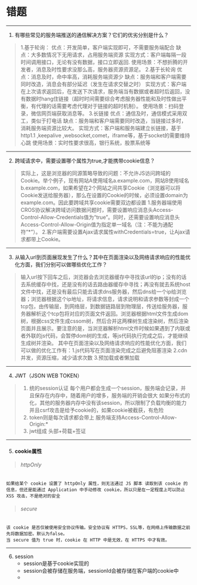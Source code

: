 # 错题 
---
1.  有哪些常见的服务端推送的通信解决方案？它们的优劣分别是什么？
>   1.基于轮询：
优点：开发简单，客户端实现即可，不需要服务端配合
缺点：大多数情况下无用请求，占用服务端资源
实现方式：客户端每隔一段时间调用接口，无论有没有数据，接口立即返回.
使用场景：不想折腾的开发者，消息及时性要求没那么高，服务器资源资源足。
2.基于长轮询
优点：消息及时，命中率高，消耗服务端资源少
缺点：服务端和客户端需要同时改造，消息会有部分延迟（发生在请求交替之时）
实现方式：客户端在上次请求返回后，在发送下次请求，服务端当有数据或者超时后返回，没有数据时hang住链接（超时时间需要综合考虑服务器性能和及时性做出平衡，有代理的话需要考虑代理对于链接的超时机制）。
使用场景：扫码登录，微信网页端获取消息等。
3.长链接
优点：通信及时，通信模式采用双工，类似于打电话
缺点：服务端和客户端需要同时改造，当链接过多时，消耗服务端资源比较大。
实现方式：客户端和服务端建立长链接，基于http1.1 ,keepalive ,websocket,comet，iframe等，基于socket的需要维持心跳
使用场景：实时性要求很高，银行系统，股票系统等

---

2.  跨域请求中，需要设置哪个属性为true,才能携带cookie信息？
>   实际上，这是浏览器的同源策略导致的问题：不允许JS访问跨域的Cookie。举个例子，现有网站A使用域名a.example.com，网站B使用域名b.example.com，如果希望在2个网站之间共享Cookie（浏览器可以将Cookie发送给服务器），那么在设置的Cookie的时候，必须设置domain为example.com。因此要跨域共享cookie需要双边都设置
>1.服务器端使用CROS协议解决跨域访问数据问题时，需要设置响应消息头Access-Control-Allow-Credentials值为“true”。同时，还需要设置响应消息头Access-Control-Allow-Origin值为指定单一域名（注：不能为通配符“*”）。
>2.客户端需要设置Ajax请求属性withCredentials=true，让Ajax请求都带上Cookie。

---
3. 从输入url到页面展现发生了什么？其中在页面渲染以及网络请求响应的性能优化方面，我们分别可以做哪些优化工作？
>    输入url按下回车之后，浏览器会去浏览器缓存中寻找该url的ip；没有的话去系统缓存中找，还是没有的话去路由器缓存中寻找；再没有就去系统host文件中找，还是没有最后只能去请求dns服务器，然后dns给一个ip给浏览器；浏览器根据这个ip地址，将请求信息，请求说明和请求参数等封成一个tcp包，由传输层，到网络层，到数据链路层到物理层，传送给服务器，服务器解析这个tcp包将对应的页面文件返回。浏览器根据html文件生成dom树，根据css文件生成cssom树，然后合并这两棵树生成渲染树，然后渲染页面并且展示。要注意的是，当浏览器解析html文件时候如果遇到了内联或者外联的js代码，会暂停dom树的生成，等js代码执行完成之后，才能继续生成树并渲染。
        其中在页面渲染以及网络请求响应的性能优化方面，我们可以做的优化工作有：1.js代码写在页面渲染完成之后避免阻塞渲染    2.cdn并发，资源压缩，减少请求次数    3.预加载或者懒加载  
---
4.  JWT（JSON WEB TOKEN）
>   1.  统的session认证
    每个用户都会生成一个session，服务端会记录，并且保存在内存中，随着用户的增多，服务端的开销会很大
    如果分布式的化，其他的服务器内存中没有该session，所以限制了负载均衡的能力
    并且csrf攻击是给予cookie的，如果cookie被截获，有危险
>   2.  token则是每次请求都会带上
    服务端支持Access-Control-Allow-Origin:*
>   3.  jwt组成
    头部+荷载+签证


---
5.  ####    cookie属性
>   ######   httpOnly
   	如果给某个 cookie 设置了 httpOnly 属性，则无法通过 JS 脚本 读取到该 cookie 的信息，但还是能通过 Application 中手动修改 cookie，所以只是在一定程度上可以防止 XSS 攻击，不是绝对的安全
>   ######  secure
	该 cookie 是否仅被使用安全协议传输。安全协议有 HTTPS，SSL等，在网络上传输数据之前先将数据加密。默认为false。
    当 secure 值为 true 时，cookie 在 HTTP 中是无效，在 HTTPS 中才有效。

---
6.  session
    *   session是基于cookie实现的
    *   session会被存储在服务端，sessionId会被存储在客户端的cookie中
    *   